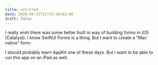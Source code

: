 ```yaml
---
title: untitled
date: 2020-04-25T22:53:28+02:00
draft: false
---
```


I really wish there was some better built in way of building forms in iOS (Catalyst). I know SwiftUI Forms is a thing. But I want to create a "Mac native" form.

I should probably learn AppKit one of these days. But I want to be able to run this app on an iPad as well.
